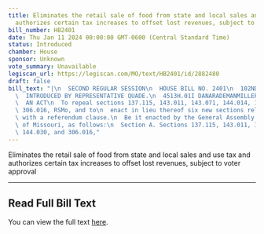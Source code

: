 ```yaml
---
title: Eliminates the retail sale of food from state and local sales and use tax and
  authorizes certain tax increases to offset lost revenues, subject to voter approval
bill_number: HB2401
date: Thu Jan 11 2024 00:00:00 GMT-0600 (Central Standard Time)
status: Introduced
chamber: House
sponsor: Unknown
vote_summary: Unavailable
legiscan_url: https://legiscan.com/MO/text/HB2401/id/2882480
draft: false
bill_text: "|\n  SECOND REGULAR SESSION\n  HOUSE BILL NO. 2401\n  102ND GENERAL ASSEMBLY\n\
  \  INTRODUCED BY REPRESENTATIVE QUADE.\n  4513H.01I DANARADEMANMILLER,ChiefClerk\n\
  \  AN ACT\n  To repeal sections 137.115, 143.011, 143.071, 144.014, 144.030, and\
  \ 306.016, RSMo, and to\n  enact in lieu thereof six new sections relating to taxation,\
  \ with a referendum clause.\n  Be it enacted by the General Assembly of the state\
  \ of Missouri, as follows:\n  Section A. Sections 137.115, 143.011, 143.071, 144.014,\
  \ 144.030, and 306.016,"
---
```

Eliminates the retail sale of food from state and local sales and use tax and authorizes certain tax increases to offset lost revenues, subject to voter approval

---

## Read Full Bill Text

You can view the full text [here](https://legiscan.com/MO/text/HB2401/id/2882480).
